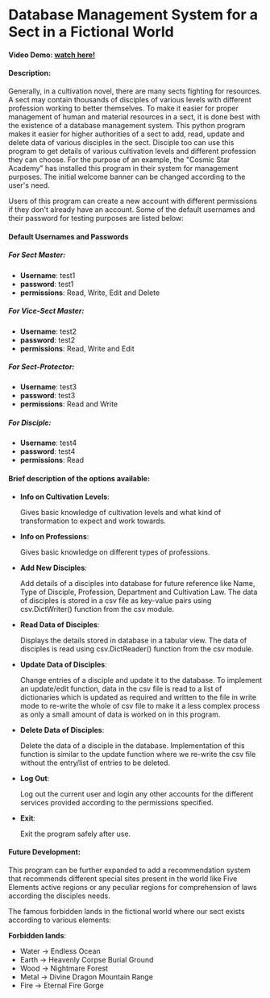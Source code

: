# Database Management System for a Sect in a Fictional World

#### Video Demo:  [watch here!](https://www.youtube.com/watch?v=bK819YckFMs)

#### Description:
Generally, in a cultivation novel, there are many sects fighting for resources. A sect may contain thousands of disciples of various levels with different profession working to better themselves. To make it easier for proper management of human and material resources in a sect, it is done best with the existence of a database management system. This python program makes it easier for higher authorities of a sect to add, read, update and delete data of various disciples in the sect. Disciple too can use this program to get details of various cultivation levels and different profession they can choose. For the purpose of an example, the "Cosmic Star Academy" has installed this program in their system for management purposes. The initial welcome banner can be changed according to the user's need.

Users of this program can create a new account with different permissions if they don't already have an account. Some of the default usernames and their password for testing purposes are listed below:

#### Default Usernames and Passwords

##### For Sect Master:
* **Username**: test1
* **password**: test1
* **permissions**: Read, Write, Edit and Delete

##### For Vice-Sect Master:
* **Username**: test2
* **password**: test2
* **permissions**: Read, Write and Edit

##### For Sect-Protector:
* **Username**: test3
* **password**: test3
* **permissions**: Read and Write

##### For Disciple:
* **Username**: test4
* **password**: test4
* **permissions**: Read


#### Brief description of the options available:

* **Info on Cultivation Levels**:

    Gives basic knowledge of cultivation levels and what kind of transformation to expect and work towards.

* **Info on Professions**:

    Gives basic knowledge on different types of professions.

* **Add New Disciples**:

    Add details of a disciples into database for future reference like Name, Type of Disciple, Profession, Department and Cultivation Law. The data of disciples is stored in a csv file as key-value pairs using csv.DictWriter() function from the csv module.

* **Read Data of Disciples**:

    Displays the details stored in database in a tabular view. The data of disciples is read using csv.DictReader() function from the csv module.

* **Update Data of Disciples**:

    Change entries of a disciple and update it to the database. To implement an update/edit function, data in the csv file is read to a list of dictionaries which is updated as required and written to the file in write mode to re-write the whole of csv file to make it a less complex process as only a small amount of data is worked on in this program.

* **Delete Data of Disciples**:

    Delete the data of a disciple in the database. Implementation of this function is similar to the update function where we re-write the csv file without the entry/list of entries to be deleted.

* **Log Out**:

    Log out the current user and login any other accounts for the different services provided according to the permissions specified.

* **Exit**:

    Exit the program safely after use.


#### Future Development:
This program can be further expanded to add a recommendation system that recommends different special sites present in the world like Five Elements active regions or any peculiar regions for comprehension of laws according the disciples needs.

The famous forbidden lands in the fictional world where our sect exists according to various elements:

**Forbidden lands**:
* Water -> Endless Ocean
* Earth -> Heavenly Corpse Burial Ground
* Wood -> Nightmare Forest
* Metal -> Divine Dragon Mountain Range
* Fire -> Eternal Fire Gorge

